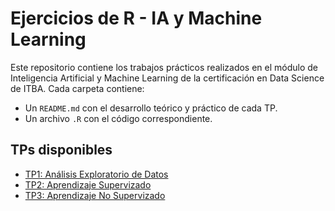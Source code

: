 # Ejercicios de R - IA y Machine Learning

Este repositorio contiene los trabajos prácticos realizados en el módulo de Inteligencia Artificial y Machine Learning de la certificación en Data Science de ITBA. Cada carpeta contiene:

- Un `README.md` con el desarrollo teórico y práctico de cada TP.
- Un archivo `.R` con el código correspondiente.

## TPs disponibles

- [TP1: Análisis Exploratorio de Datos](./TP1)
- [TP2: Aprendizaje Supervizado](./TP2)
- [TP3: Aprendizaje No Supervizado](./TP3)
